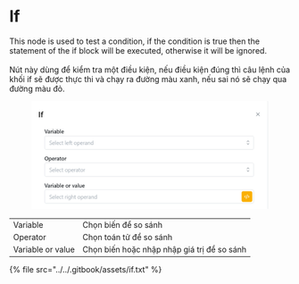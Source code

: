 # If

This node is used to test a condition, if the condition is true then the statement of the if block will be executed, otherwise it will be ignored.\
\
Nút này dùng để kiểm tra một điều kiện, nếu điều kiện đúng thì câu lệnh của khối if sẽ được thực thi và chạy ra đường màu xanh, nếu sai nó sẽ chạy qua đường màu đỏ.

<figure><img src="../../.gitbook/assets/image (5).png" alt=""><figcaption></figcaption></figure>

|                   |                                             |
| ----------------- | ------------------------------------------- |
| Variable          | Chọn biến để so sánh                        |
| Operator          | Chọn toán tử để so sánh                     |
| Variable or value | Chọn biến hoặc nhập nhập giá trị để so sánh |



{% file src="../../.gitbook/assets/if.txt" %}
